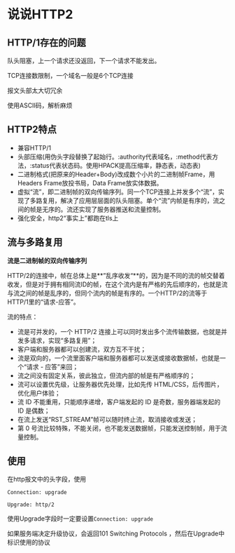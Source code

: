 # 说说HTTP2

## HTTP/1存在的问题

队头阻塞，上一个请求还没返回，下一个请求不能发出。

TCP连接数限制，一个域名一般是6个TCP连接

报文头部太大切冗余

使用ASCII码，解析麻烦

## HTTP2特点

- 兼容HTTP/1
- 头部压缩(用伪头字段替换了起始行。:authority代表域名，:method代表方法，:status代表状态码。使用HPACK提高压缩率，静态表，动态表)
- 二进制格式(把原来的Header+Body)改成数个小片的二进制帧Frame，用Headers Frame放投书局，Data Frame放实体数据。
- 虚拟“流”，即二进制帧的双向传输序列。同一个TCP连接上并发多个“流”，实现了多路复用，解决了应用层层面的队头阻塞。单个“流”内帧是有序的，流之间的帧是无序的。流还实现了服务器推送和流量控制。
- 强化安全，http2“事实上”都跑在tls上

## 流与多路复用

**流是二进制帧的双向传输序列**

HTTP/2的连接中，帧在总体上是**”乱序收发“**的，因为是不同的流的帧交替着收发，但是对于拥有相同流ID的帧，在这个流内是有严格的先后顺序的，也就是流与流之间的帧是乱序的，但同个流内的帧是有序的。一个HTTP/2的流等于HTTP/1里的“请求-应答”。

流的特点：

- 流是可并发的，一个 HTTP/2 连接上可以同时发出多个流传输数据，也就是并发多请求，实现“多路复用”；
- 客户端和服务器都可以创建流，双方互不干扰；
- 流是双向的，一个流里面客户端和服务器都可以发送或接收数据帧，也就是一个“请求 - 应答”来回；
- 流之间没有固定关系，彼此独立，但流内部的帧是有严格顺序的；
- 流可以设置优先级，让服务器优先处理，比如先传 HTML/CSS，后传图片，优化用户体验；
- 流 ID 不能重用，只能顺序递增，客户端发起的 ID 是奇数，服务器端发起的 ID 是偶数；
- 在流上发送“RST_STREAM”帧可以随时终止流，取消接收或发送；
- 第 0 号流比较特殊，不能关闭，也不能发送数据帧，只能发送控制帧，用于流量控制。

## 使用

在http报文中的头字段，使用

`Connection: upgrade`

`Upgrade: http/2`

使用Upgrade字段时一定要设置`Connection: upgrade`

如果服务端决定升级协议，会返回101 Switching Protocols ，然后在Upgrade中标识使用的协议



